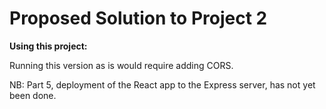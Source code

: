 # Proposed Solution to Project 2

**Using this project:**

Running this version as is would require adding CORS.

NB: Part 5, deployment of the React app to the Express server, has not yet been done.
